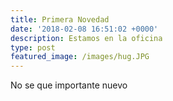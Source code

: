 ```yaml
---
title: Primera Novedad
date: '2018-02-08 16:51:02 +0000'
description: Estamos en la oficina
type: post
featured_image: /images/hug.JPG
---
```

No se que importante nuevo
